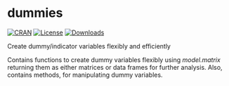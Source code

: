 dummies
====

[![CRAN](http://www.r-pkg.org/badges/version/dummies)](https://cran.rstudio.com/web/packages/dummies/index.html) 
[![License](http://img.shields.io/badge/license-GPL%20%28%3E=%202%29-brightgreen.svg?style=flat)](http://www.gnu.org/licenses/gpl-2.0.html) 
[![Downloads](http://cranlogs.r-pkg.org/badges/dummies?color=brightgreen)](http://www.r-pkg.org/pkg/dummies)


Create dummy/indicator variables flexibly and efficiently

Contains functions to create dummy variables flexibly using *model.matrix* returning them as either matrices or data frames for further analysis.  Also, contains methods, for manipulating dummy
variables.

